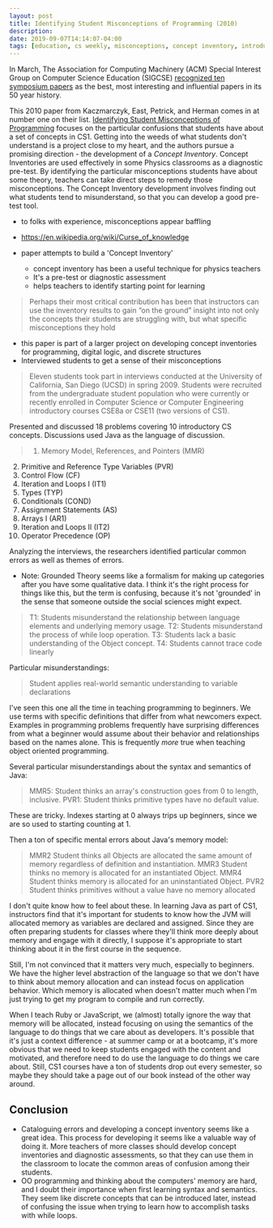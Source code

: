 ```yaml
---
layout: post
title: Identifying Student Misconceptions of Programming (2010)
description: 
date: 2019-09-07T14:14:07-04:00
tags: [education, cs weekly, misconceptions, concept inventory, introductory cs]
---
```



In March, The Association for Computing Machinery (ACM) Special Interest Group on Computer Science Education (SIGCSE) [recognized ten symposium papers](https://www.eurekalert.org/pub_releases/2019-03/afcm-ttc022719.php) as the best, most interesting and influential papers in its 50 year history. 

This 2010 paper from Kaczmarczyk, East, Petrick, and Herman comes in at number one on their list. [Identifying Student Misconceptions of Programming](/identifying-student-misconceptions-of-programming-2010.pdf) focuses on the particular confusions that students have about a set of concepts in CS1. Getting into the weeds of what students don't understand is a project close to my heart, and the authors pursue a promising direction - the development of a _Concept Inventory_. Concept Inventories are used effectively in some Physics classrooms as a diagnostic pre-test. By identifying the particular misconceptions students have about some theory, teachers can take direct steps to remedy those misconceptions. The Concept Inventory development involves finding out what students tend to misunderstand, so that you can develop a good pre-test tool.

- to folks with experience, misconceptions appear baffling
- https://en.wikipedia.org/wiki/Curse_of_knowledge

- paper attempts to build a 'Concept Inventory'
    - concept inventory has been a useful technique for physics teachers
    - It's a pre-test or diagnostic assessment
    - helps teachers to identify starting point for learning

> Perhaps their most critical contribution has been that instructors can use the inventory results to gain “on the ground” insight into not only the concepts their students are struggling with, but what specific misconceptions they hold

- this paper is part of a larger project on developing concept inventories for programming, digital logic, and discrete structures
- Interviewed students to get a sense of their misconceptions

> Eleven students took part in interviews conducted at the University of California, San Diego (UCSD) in spring 2009. Students were recruited from the undergraduate student population who were currently or recently enrolled in Computer Science or Computer Engineering introductory courses CSE8a or CSE11 (two versions of CS1).

Presented and discussed 18 problems covering 10 introductory CS concepts. Discussions used Java as the language of discussion.

> 1. Memory Model, References, and Pointers (MMR)
2. Primitive and Reference Type Variables (PVR)
3. Control Flow (CF)
4. Iteration and Loops I (IT1)
5. Types (TYP)
6. Conditionals (COND)
7. Assignment Statements (AS)
8. Arrays I (AR1)
9. Iteration and Loops II (IT2)
10. Operator Precedence (OP)

Analyzing the interviews, the researchers identified particular common errors as well as themes of errors.

* Note: Grounded Theory seems like a formalism for making up categories after you have some qualitative data. I think it's the right process for things like this, but the term is confusing, because it's not 'grounded' in the sense that someone outside the social sciences might expect.

> T1: Students misunderstand the relationship between language elements and underlying memory usage.
T2: Students misunderstand the process of while loop operation.
T3: Students lack a basic understanding of the Object concept.
T4: Students cannot trace code linearly

Particular misunderstandings:

> Student applies real-world semantic understanding to variable declarations

I've seen this one all the time in teaching programming to beginners. We use terms with specific definitions that differ from what newcomers expect. Examples in programming problems frequently have surprising differences from what a beginner would assume about their behavior and relationships based on the names alone. This is frequently *more* true when teaching object oriented programming.

Several particular misunderstandings about the syntax and semantics of Java:

> MMR5:  Student thinks an array's construction goes from 0 to length, inclusive.
PVR1:   Student thinks primitive types have no default value.

These are tricky. Indexes starting at 0 always trips up beginners, since we are so used to starting counting at 1.

Then a ton of specific mental errors about Java's memory model:

> MMR2 Student thinks all Objects are allocated the same amount of memory regardless of definition and instantiation.
MMR3 Student thinks no memory is allocated for an instantiated Object.
MMR4 Student thinks memory is allocated for an uninstantiated Object.
PVR2 Student thinks primitives without a value have no memory allocated

I don't quite know how to feel about these. In learning Java as part of CS1, instructors find that it's important for students to know how the JVM will allocated memory as variables are declared and assigned. Since they are often preparing students for classes where they'll think more deeply about memory and engage with it directly, I suppose it's appropriate to start thinking about it in the first course in the sequence.

Still, I'm not convinced that it matters very much, especially to beginners. We have the higher level abstraction of the language so that we don't have to think about memory allocation and can instead focus on application behavior. Which memory is allocated when doesn't matter much when I'm just trying to get my program to compile and run correctly.

When I teach Ruby or JavaScript, we (almost) totally ignore the way that memory will be allocated, instead focusing on using the semantics of the language to do things that we care about as developers. It's possible that it's just a context difference - at summer camp or at a bootcamp, it's more obvious that we need to keep students engaged with the content and motivated, and therefore need to do use the language to do things we care about. Still, CS1 courses have a ton of students drop out every semester, so maybe they should take a page out of our book instead of the other way around.

## Conclusion

- Cataloguing errors and developing a concept inventory seems like a great idea. This process for developing it seems like a valuable way of doing it. More teachers of more classes should develop concept inventories and diagnostic assessments, so that they can use them in the classroom to locate the common areas of confusion among their students.
- OO programming and thinking about the computers' memory are hard, and I doubt their importance when first learning syntax and semantics. They seem like discrete concepts that can be introduced later, instead of confusing the issue when trying to learn how to accomplish tasks with while loops.
